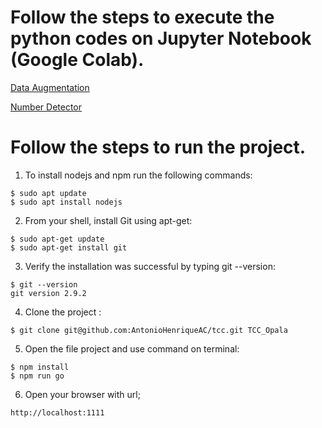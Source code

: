 # Follow the steps to execute the python codes on Jupyter Notebook (Google Colab).


[Data Augmentation](https://github.com/AntonioHenriqueAC/tcc/blob/master/google_colab/Data_augmentation.ipynb)


[Number Detector](https://github.com/AntonioHenriqueAC/tcc/blob/master/google_colab/Number_Detector.ipynb)

# Follow the steps to run the project.



01. To install nodejs and npm run the following commands:
```
$ sudo apt update
$ sudo apt install nodejs
```
02. From your shell, install Git using apt-get:
```
$ sudo apt-get update
$ sudo apt-get install git
```
03. Verify the installation was successful by typing git --version:
```
$ git --version
git version 2.9.2
```
04. Clone the project :
```
$ git clone git@github.com:AntonioHenriqueAC/tcc.git TCC_Opala
```
05. Open the file project and use command on terminal:
```
$ npm install
$ npm run go
```
06. Open your browser with url;
```
http://localhost:1111
```




